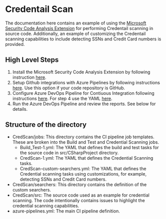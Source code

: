 # Credentail Scan

The documentation here contains an example of using the [Microsoft Security Code Analysis Extension](https://docs.microsoft.com/en-us/azure/security/develop/security-code-analysis-overview) for performing Credentail scanning in source code. Additionally, an example of customizing the Credentail scanning capabilities to include detecting SSNs and Credit Card numbers is provided. 

## High Level Steps

1) Install the Microsoft Security Code Analysis Extension by following instruction [here](https://docs.microsoft.com/en-us/azure/security/develop/security-code-analysis-onboard#onboarding-the-microsoft-security-code-analysis-extension).
2) Setup Github integrations with Azure Pipelines by following instructions [here](https://www.azuredevopslabs.com/labs/vstsextend/github-azurepipelines/#task-1-installing-azure-pipelines-from-github-marketplace). Use this option if your code repository is GitHub.
3) Configure Azure DevOps Pipeline for Contiuous Integration following instructions [here](https://www.azuredevopslabs.com/labs/vstsextend/github-azurepipelines/#task-1-installing-azure-pipelines-from-github-marketplace). For step 4 use the YAML [here](https://github.com/fsaleemm/DevSecOps).
4) Run the Azure DevOps Pipeline and review the reports. See below for details.

## Structure of the directory

- CredScan/jobs: This directory contains the CI pipeline job templates. These are broken into the Build and Test and Credential Scanning jobs.
    - Build_Test-1.yml: The YAML that defines the build and test tasks for the source code in src/CSharpProject directory.
    - CredScan-1.yml: The YAML that defines the Credential Scanning tasks. 
    - CredScan-custom-searchers.yml: The YAML that defines the Credential scanning tasks using customizations, for example, detecting SSNs and Credit Card numbers.
- CredScan/searchers: This directory contains the definition of the custom searchers.
- CredScan/src: The source code used as an example for credential scanning. The code intentionally contains issues to highlight the credential scanning capabilities.
- azure-pipelines.yml: The main CI pipeline definition.